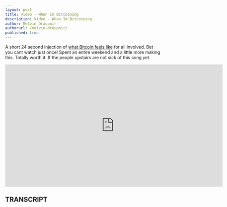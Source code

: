 ```yaml
---
layout: post
title: Video - When Im Bitcoining
description: Video - When Im Bitcoining
author: Melvin Draupnir
authorurl: /melvin-draupnir/
published: true
---
```


<p>A short 24 second injection of <a href="/comex-silver-and-gold-accident-waiting-to-happen/">what Bitcoin feels like</a> for all involved. Bet you cant watch just once! Spent an entire weekend and a little more making this. Totally worth it. If the people upstairs are not sick of this song yet.</p>

<center><iframe width="700" height="394" src="https://www.youtube.com/embed/eYAGwLFkEKw?list=FLqnDHJBl3xGTosMjyXc4-0A" frameborder="0" allowfullscreen></iframe></center>

<h2>TRANSCRIPT</h2>
